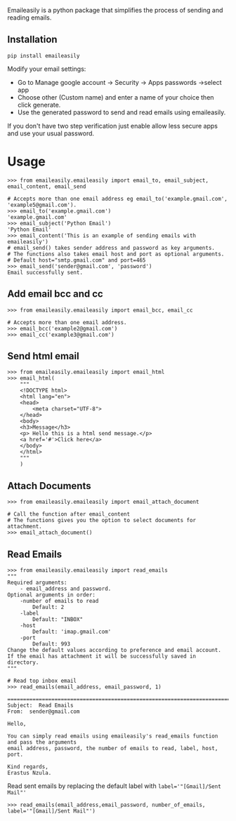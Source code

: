 Emaileasily is a python package that simplifies the process of sending and reading emails.

Installation
------------
```
pip install emaileasily
```
Modify your email settings:
 - Go to Manage google account -> Security -> Apps passwords ->select app
 - Choose other (Custom name) and enter a name of your choice then click generate.
 - Use the generated password to send and read emails using emaileasily.

If you don't have two step verification just enable allow less secure apps and use your usual password.

Usage
=====

```pycon
>>> from emaileasily.emaileasily import email_to, email_subject, email_content, email_send

# Accepts more than one email address eg email_to('example.gmail.com', 'example5@gmail.com').
>>> email_to('example.gmail.com')
'example.gmail.com'
>>> email_subject('Python Email')
'Python Email'
>>> email_content('This is an example of sending emails with emaileasily')
# email_send() takes sender address and password as key arguments.
# The functions also takes email host and port as optional arguments.
# Default host="smtp.gmail.com" and port=465
>>> email_send('sender@gmail.com', 'password')
Email successfully sent.
```
Add email bcc and cc
----------------

```pycon
>>> from emaileasily.emaileasily import email_bcc, email_cc

# Accepts more than one email address.
>>> email_bcc('example2@gmail.com')
>>> email_cc('example3@gmail.com')
```

Send html email
-------------------------

```pycon
>>> from emaileasily.emaileasily import email_html
>>> email_html(
    """
    <!DOCTYPE html>
    <html lang="en">
    <head>
        <meta charset="UTF-8">
    </head>
    <body>
    <h3>Message</h3>
    <p> Hello this is a html send message.</p>
    <a href='#'>Click here</a>
    </body>
    </html>
    """
    )
```

Attach Documents
------------------

```pycon
>>> from emaileasily.emaileasily import email_attach_document

# Call the function after email_content
# The functions gives you the option to select documents for attachment.
>>> email_attach_document()
```

Read Emails
-----------------

```pycon
>>> from emaileasily.emaileasily import read_emails
"""
Required arguments:
    - email_address and password.
Optional arguments in order:
    -number of emails to read
        Default: 2
    -label
        Default: "INBOX"
    -host
        Default: 'imap.gmail.com'
    -port
        Default: 993
Change the default values according to preference and email account.
If the email has attachment it will be successfully saved in directory.
"""

# Read top inbox email
>>> read_emails(email_address, email_password, 1)

====================================================================================================
Subject:  Read Emails
From:  sender@gmail.com

Hello,

You can simply read emails using emaileasily's read_emails function and pass the arguments
email address, password, the number of emails to read, label, host, port.

Kind regards,
Erastus Nzula.

```
Read sent emails by replacing the default label with `label='"[Gmail]/Sent Mail"'`
```pycon
>>> read_emails(email_address,email_password, number_of_emails, label='"[Gmail]/Sent Mail"')
```


